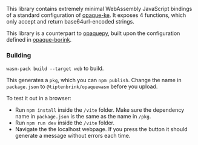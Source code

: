 This library contains extremely minimal WebAssembly JavaScript bindings of a standard configuration of [opaque-ke](https://github.com/novifinancial/opaque-ke). It exposes 4 functions, which only accept and return base64url-encoded strings.

This library is a counterpart to [opaquepy](https://github.com/tiptenbrink/tree/main/opaquepy), built upon the configuration defined in [opaque-borink](https://github.com/tiptenbrink/opaque-borink/tree/main/opaque-borink).

### Building

`wasm-pack build --target web` to build.

This generates a `pkg`, which you can `npm publish`. Change the name in `package.json` to `@tiptenbrink/opaquewasm` before you upload.

To test it out in a browser:

- Run `npm install` inside the `/vite` folder. Make sure the dependency name in `package.json` is the same as the name in `/pkg`.
- Run `npm run dev` inside the `/vite` folder.
- Navigate the the localhost webpage. If you press the button it should generate a message without errors each time.
